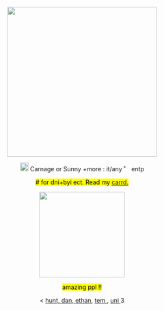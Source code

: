 <!---me when me when code--->

<p></p>
<!-----image--->
<p align="center">
<img width= "350" src="https://f2.toyhou.se/file/f2-toyhou-se/images/91938565_RWuOgWuedbmfCAn.png">
</p>

<!---info--->
<p align="center"> <img width= "20" src="https://images-wixmp-ed30a86b8c4ca887773594c2.wixmp.com/f/dc6219b5-cf79-4528-b403-e02e9c0ae643/dag8pgi-49c3bc2d-26f6-459e-98a2-88f91617efa5.gif?token=eyJ0eXAiOiJKV1QiLCJhbGciOiJIUzI1NiJ9.eyJzdWIiOiJ1cm46YXBwOjdlMGQxODg5ODIyNjQzNzNhNWYwZDQxNWVhMGQyNmUwIiwiaXNzIjoidXJuOmFwcDo3ZTBkMTg4OTgyMjY0MzczYTVmMGQ0MTVlYTBkMjZlMCIsIm9iaiI6W1t7InBhdGgiOiJcL2ZcL2RjNjIxOWI1LWNmNzktNDUyOC1iNDAzLWUwMmU5YzBhZTY0M1wvZGFnOHBnaS00OWMzYmMyZC0yNmY2LTQ1OWUtOThhMi04OGY5MTYxN2VmYTUuZ2lmIn1dXSwiYXVkIjpbInVybjpzZXJ2aWNlOmZpbGUuZG93bmxvYWQiXX0.7wPsixwXJs3mOAUcm02kHJ5_1cjt3aoeb5Lm6qUwQyo"> Carnage or Sunny +more : it/any ˚<img width= "10" src="https://images-wixmp-ed30a86b8c4ca887773594c2.wixmp.com/f/56613871-de84-49fc-b1c1-f9fd0f796461/dah414e-8c05396e-0b42-4bdb-a98f-052e1a12f44e.png?token=eyJ0eXAiOiJKV1QiLCJhbGciOiJIUzI1NiJ9.eyJzdWIiOiJ1cm46YXBwOjdlMGQxODg5ODIyNjQzNzNhNWYwZDQxNWVhMGQyNmUwIiwiaXNzIjoidXJuOmFwcDo3ZTBkMTg4OTgyMjY0MzczYTVmMGQ0MTVlYTBkMjZlMCIsIm9iaiI6W1t7InBhdGgiOiJcL2ZcLzU2NjEzODcxLWRlODQtNDlmYy1iMWMxLWY5ZmQwZjc5NjQ2MVwvZGFoNDE0ZS04YzA1Mzk2ZS0wYjQyLTRiZGItYTk4Zi0wNTJlMWExMmY0NGUucG5nIn1dXSwiYXVkIjpbInVybjpzZXJ2aWNlOmZpbGUuZG93bmxvYWQiXX0.WVwzffxXJSYfDFmfXib1UtYsosUysgmkkmWkZ39TSj4"> entp </p>

<p align="center"> <mark> # for dni+byi ect. Read my <a href="https://localmeatgribder.carrd.co/">carrd.</a>  </p>

<!----divider--->
<p align="center">
<img width= "200" src="https://images-wixmp-ed30a86b8c4ca887773594c2.wixmp.com/f/0f92c582-5de5-4807-af64-13c5f36b40a5/dcn5mjb-95f9bada-ab9d-49b0-8d58-10bbf0391574.png?token=eyJ0eXAiOiJKV1QiLCJhbGciOiJIUzI1NiJ9.eyJzdWIiOiJ1cm46YXBwOjdlMGQxODg5ODIyNjQzNzNhNWYwZDQxNWVhMGQyNmUwIiwiaXNzIjoidXJuOmFwcDo3ZTBkMTg4OTgyMjY0MzczYTVmMGQ0MTVlYTBkMjZlMCIsIm9iaiI6W1t7InBhdGgiOiJcL2ZcLzBmOTJjNTgyLTVkZTUtNDgwNy1hZjY0LTEzYzVmMzZiNDBhNVwvZGNuNW1qYi05NWY5YmFkYS1hYjlkLTQ5YjAtOGQ1OC0xMGJiZjAzOTE1NzQucG5nIn1dXSwiYXVkIjpbInVybjpzZXJ2aWNlOmZpbGUuZG93bmxvYWQiXX0.hVSZ18Xt8iFL16yYHpxTn05_vEymgyaeZNzSIyWPApY" >
</p>

<!-----friends!!!--->
<p align="center"> <mark> amazing ppl !! </mark> 
 <p></p>
                                                                         
  <p align="center"> < <a href="https://github.com/sennadead"> hunt, <a href="https://github.com/DANZNC">dan,   
   <a href="https://www.patreon.com/comfycritters"> ethan</a>, <a href="https://www.patreon.com/Pullinuptoyomomshome"> tem </a>, <a href="https://www.patreon.com/lps_enthusiast"> uni </a> 3 </mark> </p>
<p></p>
